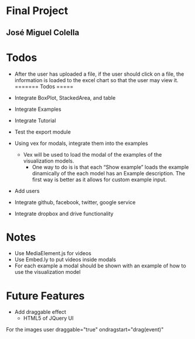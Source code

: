 Final Project
=============

José Miguel Colella
-------------------

Todos
=====

- After the user has uploaded a file, if the user should click on a file, the information is loaded to the excel chart so that the user may view it.
=======
Todos
=====

- Integrate BoxPlot, StackedArea, and table
- Integrate Examples
- Integrate Tutorial
- Test the export module


- Using vex for modals, integrate them into the examples
    - Vex will be used to load the modal of the examples of
    the visualization models.
        - One way to do is is that each “Show example” loads the example dinamically
        of the each model has an Example description. The first way is better as it
        allows for custom example input.





- Add users
- Integrate github, facebook, twitter, google service
- Integrate dropbox and drive functionality


Notes
=====

- Use MediaElement.js for videos
- Use Embed.ly to put videos inside modals
- For each example a modal should be shown with an example of how to use the
visualization model


Future Features
===============

- Add draggable effect
    - HTML5 of JQuery UI

For the images user draggable="true" ondragstart="drag(event)"
